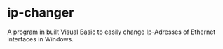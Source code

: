 # ip-changer
A program in built Visual Basic to easily change Ip-Adresses of Ethernet interfaces in Windows.
